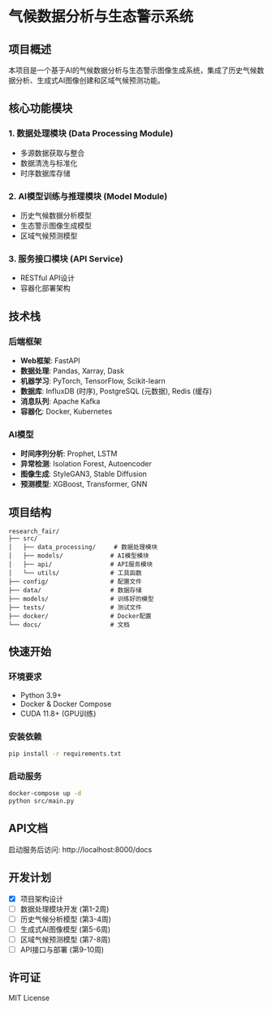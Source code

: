 # 气候数据分析与生态警示系统

## 项目概述

本项目是一个基于AI的气候数据分析与生态警示图像生成系统，集成了历史气候数据分析、生成式AI图像创建和区域气候预测功能。

## 核心功能模块

### 1. 数据处理模块 (Data Processing Module)
- 多源数据获取与整合
- 数据清洗与标准化
- 时序数据库存储

### 2. AI模型训练与推理模块 (Model Module)
- 历史气候数据分析模型
- 生态警示图像生成模型
- 区域气候预测模型

### 3. 服务接口模块 (API Service)
- RESTful API设计
- 容器化部署架构

## 技术栈

### 后端框架
- **Web框架**: FastAPI
- **数据处理**: Pandas, Xarray, Dask
- **机器学习**: PyTorch, TensorFlow, Scikit-learn
- **数据库**: InfluxDB (时序), PostgreSQL (元数据), Redis (缓存)
- **消息队列**: Apache Kafka
- **容器化**: Docker, Kubernetes

### AI模型
- **时间序列分析**: Prophet, LSTM
- **异常检测**: Isolation Forest, Autoencoder
- **图像生成**: StyleGAN3, Stable Diffusion
- **预测模型**: XGBoost, Transformer, GNN

## 项目结构

```
research_fair/
├── src/
│   ├── data_processing/     # 数据处理模块
│   ├── models/             # AI模型模块
│   ├── api/                # API服务模块
│   └── utils/              # 工具函数
├── config/                 # 配置文件
├── data/                   # 数据存储
├── models/                 # 训练好的模型
├── tests/                  # 测试文件
├── docker/                 # Docker配置
└── docs/                   # 文档
```

## 快速开始

### 环境要求
- Python 3.9+
- Docker & Docker Compose
- CUDA 11.8+ (GPU训练)

### 安装依赖
```bash
pip install -r requirements.txt
```

### 启动服务
```bash
docker-compose up -d
python src/main.py
```

## API文档

启动服务后访问: http://localhost:8000/docs

## 开发计划

- [x] 项目架构设计
- [ ] 数据处理模块开发 (第1-2周)
- [ ] 历史气候分析模型 (第3-4周)
- [ ] 生成式AI图像模型 (第5-6周)
- [ ] 区域气候预测模型 (第7-8周)
- [ ] API接口与部署 (第9-10周)

## 许可证

MIT License